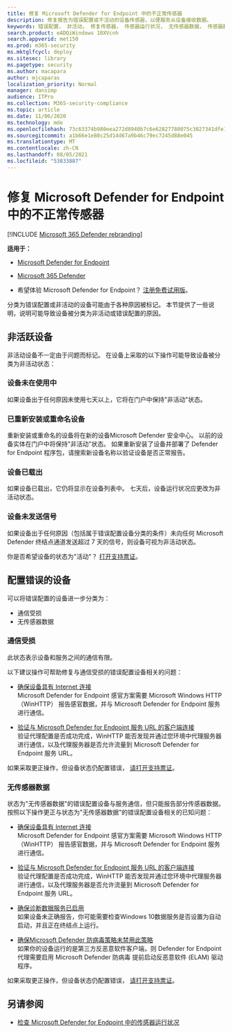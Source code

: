 ```yaml
---
title: 修复 Microsoft Defender for Endpoint 中的不正常传感器
description: 修复报告为错误配置或不活动的设备传感器，以便服务从设备接收数据。
keywords: 错误配置， 非活动， 修复传感器， 传感器运行状况， 无传感器数据， 传感器数据， 通信受损， 通信
search.product: eADQiWindows 10XVcnh
search.appverid: met150
ms.prod: m365-security
ms.mktglfcycl: deploy
ms.sitesec: library
ms.pagetype: security
ms.author: macapara
author: mjcaparas
localization_priority: Normal
manager: dansimp
audience: ITPro
ms.collection: M365-security-compliance
ms.topic: article
ms.date: 11/06/2020
ms.technology: mde
ms.openlocfilehash: 73c63374b980eea272d8940b7c6e62827788075c3827341dfe1ff039d4c6fa58
ms.sourcegitcommit: a1b66e1e80c25d14d67a9b46c79ec7245d88e045
ms.translationtype: MT
ms.contentlocale: zh-CN
ms.lasthandoff: 08/05/2021
ms.locfileid: "53833887"
---
```

# <a name="fix-unhealthy-sensors-in-microsoft-defender-for-endpoint"></a>修复 Microsoft Defender for Endpoint 中的不正常传感器

[!INCLUDE [Microsoft 365 Defender rebranding](../../includes/microsoft-defender.md)]

**适用于：**
- [Microsoft Defender for Endpoint](https://go.microsoft.com/fwlink/?linkid=2154037)
- [Microsoft 365 Defender](https://go.microsoft.com/fwlink/?linkid=2118804)

- 希望体验 Microsoft Defender for Endpoint？ [注册免费试用版](https://signup.microsoft.com/create-account/signup?products=7f379fee-c4f9-4278-b0a1-e4c8c2fcdf7e&ru=https://aka.ms/MDEp2OpenTrial?ocid=docs-wdatp-fixsensor-abovefoldlink)。

分类为错误配置或非活动的设备可能由于各种原因被标记。 本节提供了一些说明，说明可能导致设备被分类为非活动或错误配置的原因。

## <a name="inactive-devices"></a>非活跃设备

非活动设备不一定由于问题而标记。 在设备上采取的以下操作可能导致设备被分类为非活动状态：

### <a name="device-is-not-in-use"></a>设备未在使用中

如果设备出于任何原因未使用七天以上，它将在门户中保持"非活动"状态。

### <a name="device-was-reinstalled-or-renamed"></a>已重新安装或重命名设备
重新安装或重命名的设备将在新的设备Microsoft Defender 安全中心。 以前的设备实体在门户中将保持"非活动"状态。 如果重新安装了设备并部署了 Defender for Endpoint 程序包，请搜索新设备名称以验证设备是否正常报告。

### <a name="device-was-offboarded"></a>设备已载出
如果设备已载出，它仍将显示在设备列表中。 七天后，设备运行状况应更改为非活动状态。

### <a name="device-is-not-sending-signals"></a>设备未发送信号
如果设备出于任何原因（包括属于错误配置设备分类的条件）未向任何 Microsoft Defender 终结点通道发送超过 7 天的信号，则设备可视为非活动状态。 

你是否希望设备的状态为"活动"？ [打开支持票证](https://support.microsoft.com/getsupport?wf=0&tenant=ClassicCommercial&oaspworkflow=start_1.0.0.0&locale=en-us&supportregion=en-us&pesid=16055&ccsid=636206786382823561)。

## <a name="misconfigured-devices"></a>配置错误的设备
可以将错误配置的设备进一步分类为：
- 通信受损
- 无传感器数据

### <a name="impaired-communications"></a>通信受损
此状态表示设备和服务之间的通信有限。

以下建议操作可帮助修复与通信受损的错误配置设备相关的问题：

- [确保设备具有 Internet 连接](troubleshoot-onboarding.md#troubleshoot-onboarding-issues-on-the-device)</br>
  Microsoft Defender for Endpoint 感官方案需要 Microsoft Windows HTTP （WinHTTP） 报告感官数据，并与 Microsoft Defender for Endpoint 服务进行通信。

- [验证与 Microsoft Defender for Endpoint 服务 URL 的客户端连接](configure-proxy-internet.md#verify-client-connectivity-to-microsoft-defender-for-endpoint-service-urls)</br>
  验证代理配置是否成功完成，WinHTTP 能否发现并通过您环境中代理服务器进行通信，以及代理服务器是否允许流量到 Microsoft Defender for Endpoint 服务 URL。

如果采取更正操作，但设备状态仍配置错误， [请打开支持票证](https://go.microsoft.com/fwlink/?LinkID=761093&clcid=0x409)。

### <a name="no-sensor-data"></a>无传感器数据
状态为"无传感器数据"的错误配置设备与服务通信，但只能报告部分传感器数据。
按照以下操作更正与状态为"无传感器数据"的错误配置设备相关的已知问题：

- [确保设备具有 Internet 连接](troubleshoot-onboarding.md#troubleshoot-onboarding-issues-on-the-device)</br>
  Microsoft Defender for Endpoint 感官方案需要 Microsoft Windows HTTP （WinHTTP） 报告感官数据，并与 Microsoft Defender for Endpoint 服务进行通信。

- [验证与 Microsoft Defender for Endpoint 服务 URL 的客户端连接](configure-proxy-internet.md#verify-client-connectivity-to-microsoft-defender-for-endpoint-service-urls)</br>
  验证代理配置是否成功完成，WinHTTP 能否发现并通过您环境中代理服务器进行通信，以及代理服务器是否允许流量到 Microsoft Defender for Endpoint 服务 URL。

- [确保诊断数据服务已启用](troubleshoot-onboarding.md#ensure-the-diagnostics-service-is-enabled)</br>
如果设备未正确报告，你可能需要检查Windows 10数据服务是否设置为自动启动，并且正在终结点上运行。

- [确保Microsoft Defender 防病毒策略未禁用此策略](troubleshoot-onboarding.md#ensure-that-microsoft-defender-antivirus-is-not-disabled-by-a-policy)</br>
如果你的设备运行的是第三方反恶意软件客户端，则 Defender for Endpoint 代理需要启用 Microsoft Defender 防病毒 提前启动反恶意软件 (ELAM) 驱动程序。

如果采取更正操作，但设备状态仍配置错误， [请打开支持票证](https://go.microsoft.com/fwlink/?LinkID=761093&clcid=0x409)。

## <a name="see-also"></a>另请参阅
- [检查 Microsoft Defender for Endpoint 中的传感器运行状况](check-sensor-status.md)
